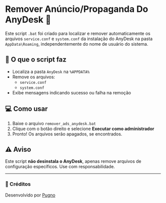 # Remover Anúncio/Propaganda Do AnyDesk 🧹

Este script `.bat` foi criado para localizar e remover automaticamente os arquivos `service.conf` e `system.conf` da instalação do AnyDesk na pasta `AppData\Roaming`, independentemente do nome de usuário do sistema.

## 🔧 O que o script faz

- Localiza a pasta `AnyDesk` na `%APPDATA%`
- Remove os arquivos:
  - `service.conf`
  - `system.conf`
- Exibe mensagens indicando sucesso ou falha na remoção

## 💻 Como usar

1. Baixe o arquivo `remover_ads_anydesk.bat`
2. Clique com o botão direito e selecione **Executar como administrador**
3. Pronto! Os arquivos serão apagados, se encontrados.

## ⚠️ Aviso

Este script **não desinstala o AnyDesk**, apenas remove arquivos de configuração específicos. Use com responsabilidade.

---

### 👤 Créditos

Desenvolvido por [Pugno](https://t.me/pugno_fc)  
